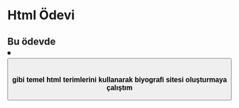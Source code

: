 # Html Ödevi
## Bu ödevde <lu> <li> <button> <h1><h2><h3> gibi temel html terimlerini kullanarak biyografi sitesi oluşturmaya çalıştım